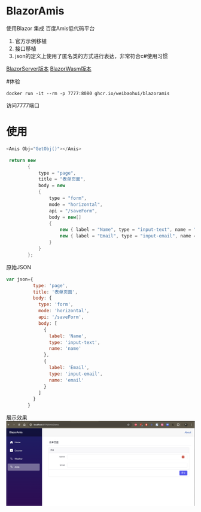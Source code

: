 # BlazorAmis
使用Blazor 集成 百度Amis低代码平台

1. 官方示例移植
2. 接口移植
3. json的定义上使用了匿名类的方式进行表达，非常符合c#使用习惯

[BlazorServer版本](https://github.com/weibaohui/BlazorAmis)
[BlazorWasm版本](https://github.com/weibaohui/BlazorAmisWasm)

#体验
```docker
docker run -it --rm -p 7777:8080 ghcr.io/weibaohui/blazoramis
```
访问7777端口

# 使用
```csharp
<Amis Obj="GetObj()"></Amis>
```
```csharp
 return new
        {
            type = "page",
            title = "表单页面",
            body = new
            {
                type = "form",
                mode = "horizontal",
                api = "/saveForm",
                body = new[]
                {
                    new { label = "Name", type = "input-text", name = "name" },
                    new { label = "Email", type = "input-email", name = "email" }
                }
            }
        };
```

原始JSON
```js
var json={
          type: 'page',
          title: '表单页面',
          body: {
            type: 'form',
            mode: 'horizontal',
            api: '/saveForm',
            body: [
              {
                label: 'Name',
                type: 'input-text',
                name: 'name'
              },
              {
                label: 'Email',
                type: 'input-email',
                name: 'email'
              }
            ]
          }
        }
```
展示效果
<img src="img/blazor-amis.png">
